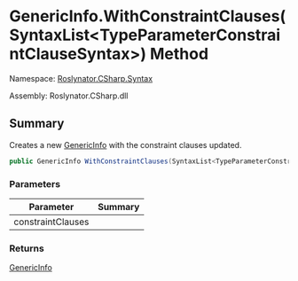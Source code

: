 # GenericInfo\.WithConstraintClauses\(SyntaxList\<TypeParameterConstraintClauseSyntax>\) Method

Namespace: [Roslynator.CSharp.Syntax](../../README.md)

Assembly: Roslynator\.CSharp\.dll

## Summary

Creates a new [GenericInfo](../README.md) with the constraint clauses updated\.

```csharp
public GenericInfo WithConstraintClauses(SyntaxList<TypeParameterConstraintClauseSyntax> constraintClauses)
```

### Parameters

| Parameter | Summary |
| --------- | ------- |
| constraintClauses | |

### Returns

[GenericInfo](../README.md)




